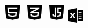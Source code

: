 <p align="center" style="margin:10px">
	<a target="_blank" href="https://drive.google.com/file/d/1qNTQjqRmA6KlArEhipUQRzaRKwCvD8TR/view?usp=share_link">
		<img width="10%" style="padding:10px" src="https://github.com/blackcrowX/blackcrowX.github.io/blob/main/images/icons/html-5.png?raw=true"/></a>
	<a target="_blank" href="https://drive.google.com/file/d/1qNTQjqRmA6KlArEhipUQRzaRKwCvD8TR/view?usp=share_link">
    		<img width="10%" style="padding:10px" src="https://github.com/blackcrowX/blackcrowX.github.io/blob/main/images/icons/css-3.png?raw=true"/></a>
	<a target="_blank" href="https://drive.google.com/file/d/1oJ0w60LNJyLpO5dHZhpHK4Ge88vcVUvb/view?usp=sharing">
    		<img width="10%" style="padding:10px" src="https://github.com/blackcrowX/blackcrowX.github.io/blob/main/images/icons/java-script.png?raw=true"/></a>
  	<a target="_blank" href="https://drive.google.com/file/d/1BN-oPF54H449OeDzqHEILfNDnIm_PEGt/view?usp=sharing">
    		<img width="10%"  src="https://github.com/blackcrowX/blackcrowX.github.io/blob/main/images/icons/ms-excel.png?raw=true"/></a>
</p>
